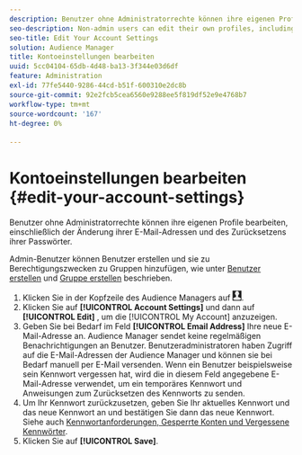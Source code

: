 ```yaml
---
description: Benutzer ohne Administratorrechte können ihre eigenen Profile bearbeiten, einschließlich der Änderung ihrer E-Mail-Adressen und des Zurücksetzens ihrer Passwörter.
seo-description: Non-admin users can edit their own profiles, including changing their email addresses and resetting their passwords.
seo-title: Edit Your Account Settings
solution: Audience Manager
title: Kontoeinstellungen bearbeiten
uuid: 5cc04104-65db-4d48-ba13-3f344e03d6df
feature: Administration
exl-id: 77fe5440-9286-44cd-b51f-600310e2dc8b
source-git-commit: 92e2fcb5cea6560e9288ee5f819df52e9e4768b7
workflow-type: tm+mt
source-wordcount: '167'
ht-degree: 0%

---
```


# Kontoeinstellungen bearbeiten {#edit-your-account-settings}

Benutzer ohne Administratorrechte können ihre eigenen Profile bearbeiten, einschließlich der Änderung ihrer E-Mail-Adressen und des Zurücksetzens ihrer Passwörter.

<!-- t_edit_account_settings.xml -->

Admin-Benutzer können Benutzer erstellen und sie zu Berechtigungszwecken zu Gruppen hinzufügen, wie unter [Benutzer erstellen](../../features/administration/administration-overview.md#create-users) und [Gruppe erstellen](../../features/administration/administration-overview.md#create-group) beschrieben.

1. Klicken Sie in der Kopfzeile des Audience Managers auf ![](assets/icon_profile.png).
1. Klicken Sie auf **[!UICONTROL Account Settings]** und dann auf **[!UICONTROL Edit]** , um die [!UICONTROL My Account] anzuzeigen.
1. Geben Sie bei Bedarf im Feld **[!UICONTROL Email Address]** Ihre neue E-Mail-Adresse an. Audience Manager sendet keine regelmäßigen Benachrichtigungen an Benutzer. Benutzeradministratoren haben Zugriff auf die E-Mail-Adressen der Audience Manager und können sie bei Bedarf manuell per E-Mail versenden. Wenn ein Benutzer beispielsweise sein Kennwort vergessen hat, wird die in diesem Feld angegebene E-Mail-Adresse verwendet, um ein temporäres Kennwort und Anweisungen zum Zurücksetzen des Kennworts zu senden.
1. Um Ihr Kennwort zurückzusetzen, geben Sie Ihr aktuelles Kennwort und das neue Kennwort an und bestätigen Sie dann das neue Kennwort.
Siehe auch [Kennwortanforderungen, Gesperrte Konten und Vergessene Kennwörter](../../reference/password-requirements.md).
1. Klicken Sie auf **[!UICONTROL Save]**.

